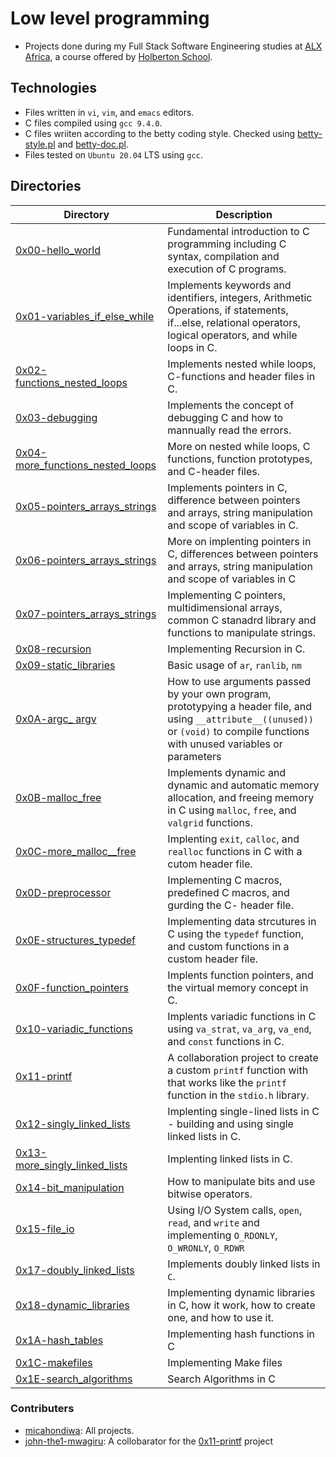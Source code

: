 # Low level programming

- Projects done during my Full Stack Software Engineering studies at [ALX Africa](https://www.alxafrica.com/software-engineering-2022/), a course offered by [Holberton School](https://www.holbertonschool.com/).

## Technologies
- Files written in ```vi```, ```vim```, and ```emacs``` editors. 
- C files compiled using ```gcc 9.4.0```.
- C files wriiten according to the betty coding style. Checked using [betty-style.pl](https://github.com/holbertonschool/Betty/blob/master/betty-style.pl) and [betty-doc.pl](https://github.com/holbertonschool/Betty/blob/master/betty-doc.pl).
- Files tested on ```Ubuntu 20.04``` LTS using ```gcc```.

## Directories 

| Directory  | Description |
| ---  | --- |
|[0x00-hello_world](0x00-hello_world) |Fundamental introduction to C programming including C syntax, compilation and execution of C programs.|
|[0x01-variables_if_else_while](0x01-variables_if_else_while)|Implements keywords and identifiers, integers, Arithmetic Operations, if statements, if...else, relational operators, logical operators, and while loops in C.|
|[0x02-functions_nested_loops](0x02-functions_nested_loops)|Implements nested while loops, C-functions and header files in C.|
|[0x03-debugging](0x03-debugging)|Implements the concept of debugging C and how to mannually read the errors.|
|[0x04-more_functions_nested_loops](0x04-more_functions_nested_loops)| More on nested while loops, C functions, function prototypes, and C-header files.|
|[0x05-pointers_arrays_strings](0x05-pointers_arrays_strings)|Implements pointers in C, difference between pointers and arrays, string manipulation and scope of variables in C.|
|[0x06-pointers_arrays_strings](0x06-pointers_arrays_strings)|More on implenting pointers in C, differences between pointers and arrays, string manipulation and scope of variables in C|
|[0x07-pointers_arrays_strings](0x07-pointers_arrays_strings)|Implementing C pointers, multidimensional arrays, common C stanadrd library and functions to manipulate strings.|
|[0x08-recursion](0x08-recursion)|Implementing Recursion in C.|
|[0x09-static_libraries](0x09-static_libraries)|Basic usage of ```ar```, ```ranlib```, ```nm```|
|[0x0A-argc_ argv](0x0A-argc_argv)|How to use arguments passed by your own program, prototypying a header file, and using ```__attribute__((unused))``` or ```(void)``` to compile functions with unused variables or parameters|
|[0x0B-malloc_free](0x0B-malloc_free)|Implements dynamic and dynamic and automatic memory allocation, and freeing memory in C using ```malloc```, ```free```, and ```valgrid``` functions.|
|[0x0C-more_malloc__free](0x0C-more_malloc_free)|Implenting ```exit```, ```calloc```, and ```realloc``` functions in C with a cutom header file.|
|[0x0D-preprocessor](0x0D-preprocessor)|Implementing C macros, predefined C macros, and gurding the C- header file.|
|[0x0E-structures_typedef](0x0E-structures_typedef)|Implementing data strcutures in C using the ```typedef``` function, and custom functions in a custom header file.|
|[0x0F-function_pointers](0x0F-function_pointers)|Implents function pointers, and the virtual memory concept in C.|
|[0x10-variadic_functions](0x10-variadic_functions)|Implents variadic functions in C using ```va_strat```, ```va_arg```, ```va_end```, and ```const``` functions in C.|
[0x11-printf](0x11-printf)|A collaboration project to create a custom ```printf``` function with that works like the ```printf``` function in the ```stdio.h``` library.|
|[0x12-singly_linked_lists](0x12-singly_linked_lists)|Implenting single-lined lists in C - building and using single linked lists in C.|
|[0x13-more_singly_linked_lists](0x13-more_singly_linked_lists)|Implenting linked lists in C.|
|[0x14-bit_manipulation](0x14-bit_manipulation)|How to manipulate bits and use bitwise operators.|
|[0x15-file_io](0x15-file_io)|Using I/O System calls, ```open```, ```read```, and ```write``` and implementing ```O_RDONLY```, ```O_WRONLY```, ```O_RDWR```|
|[0x17-doubly_linked_lists](0x17-doubly_linked_lists)|Implements doubly linked lists in ```C```.|
|[0x18-dynamic_libraries](0x18-dynamic_libraries)|Implementing dynamic libraries in C, how it work, how to create one, and how to use it.|
|[0x1A-hash_tables](0x1A-hash_tables)|Implementing hash functions in C|
|[0x1C-makefiles](0x1C-makefiles)|Implementing Make files|
|[0x1E-search_algorithms](0x1E-search_algorithms)|Search Algorithms in C|

### Contributers
- [micahondiwa](https://github.com/micahondiwa): All projects. 
- [john-the1-mwagiru](https://github.com/john-the1-mwagiru): A collobarator for the [0x11-printf](0x11-printf) project
